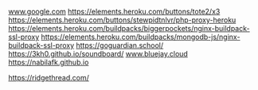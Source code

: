 www.google.com
https://elements.heroku.com/buttons/tote2/x3
https://elements.heroku.com/buttons/stewpidtnlvr/php-proxy-heroku
https://elements.heroku.com/buildpacks/biggerpockets/nginx-buildpack-ssl-proxy
https://elements.heroku.com/buildpacks/mongodb-js/nginx-buildpack-ssl-proxy
https://goguardian.school/
https://3kh0.github.io/soundboard/
www.bluejay.cloud
https://nabilafk.github.io


https://ridgethread.com/
